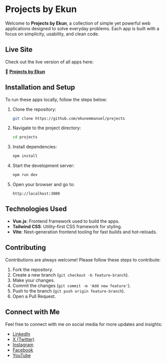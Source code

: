 # Projects by Ekun

Welcome to **Projects by Ekun**, a collection of simple yet powerful web applications designed to solve everyday problems. Each app is built with a focus on simplicity, usability, and clean code.

## Live Site

Check out the live version of all apps here:

🔗 **[Projects by Ekun](https://projectsbyekun.vercel.app/)**


## Installation and Setup

To run these apps locally, follow the steps below:

1. Clone the repository:
   ```bash
   git clone https://github.com/ekunemmanuel/projects
   ```

2. Navigate to the project directory:
   ```bash
   cd projects
   ```

3. Install dependencies:
   ```bash
   npm install
   ```

4. Start the development server:
   ```bash
   npm run dev
   ```

5. Open your browser and go to:
   ```
   http://localhost:3000
   ```

## Technologies Used

- **Vue.js**: Frontend framework used to build the apps.
- **Tailwind CSS**: Utility-first CSS framework for styling.
- **Vite**: Next-generation frontend tooling for fast builds and hot-reloads.


## Contributing

Contributions are always welcome! Please follow these steps to contribute:

1. Fork the repository.
2. Create a new branch (`git checkout -b feature-branch`).
3. Make your changes.
4. Commit the changes (`git commit -m 'Add new feature'`).
5. Push to the branch (`git push origin feature-branch`).
6. Open a Pull Request.

## Connect with Me

Feel free to connect with me on social media for more updates and insights:

- [LinkedIn](https://www.linkedin.com/in/apabiekun/)
- [X (Twitter)](https://x.com/__lifeofpablo)
- [Instagram](https://www.instagram.com/life.of_pablo__/)
- [Facebook](https://www.facebook.com/emmanuel.apabiekun.39?mibextid=ZbWKwL)
- [YouTube](https://www.youtube.com/@justcodingwithpablo)